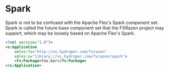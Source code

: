 # Spark

Spark is not to be confused with the Apache Flex's Spark component set. Spark is called the future base component set that the FXRazen project may support, which may be loosely based on Apache Flex's Spark.

```xml
<?xml version="1.0"?>
<s:Application
    xmlns:fx="http://ns.hydroper.com/fxrazen"
    xmlns:s="library://ns.hydroper.com/fxrazen/spark">
    <fx:Package>foo.bar</fx:Package>
</s:Application>
```
